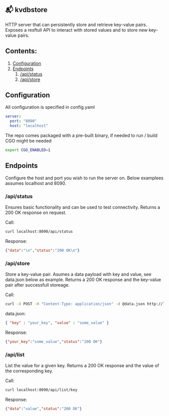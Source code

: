## 📬  kvdbstore
HTTP server that can persistently store and retrieve key-value pairs. Exposes a resftull API to interact with stored values and to store new key-value pairs.

## Contents:
1. [Configuration](#Configuration)
2. [Endpoints](#Endpoints)
   1. [/api/status](#apistatus)
   2. [/api/store](#apistore)

## Configuration
All configuration is specified in config.yaml

```yaml
server:
  port: "8090"
  host: "localhost"
```

The repo comes packaged with a pre-built binary, if needed to run / build  CGO might be needed

```bash
export CGO_ENABLED=1
```

## Endpoints
Configure the host and port you wish to run the server on. Below examplees assumes localhost and 8090.

### /api/status
Ensures basic functionality and can be used to test connectivity. Returns a 200 OK response on request.

Call:
```bash
curl localhost:8090/api/status
```

Response:
```json
{"data":"\n","status":"200 OK\n"}
```

### /api/store
Store a key-value pair. Asumes a data payload with key and value, see data.json below as example. Returns a 200 OK response and the key-value pair after successfull storeage.

Call:
```bash
curl -X POST -H "Content-Type: application/json" -d @data.json http://localhost:8090/api/store
```

data.json:
```json
{ "key" : "your_key", "value" : "some_value" }
```

Response:
```json
{"your_key":"some_value","status":"200 OK"}
```

### /api/list
List the value for a given key. Returns a 200 OK response and the value of the corresponding key.

Call:
```bash
curl localhost:8090/api/list/key
```

Response:
```json
{"data":"value","status":"200 OK"}
```
